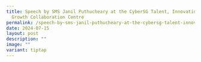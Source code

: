 ```yaml
---
title: Speech by SMS Janil Puthucheary at the CyberSG Talent, Innovation and
  Growth Collaboration Centre
permalink: /speech-by-sms-janil-puthucheary-at-the-cybersg-talent-innovation-and-growth-collaboration-centre/
date: 2024-07-15
layout: post
description: ""
image: ""
variant: tiptap
---
```

